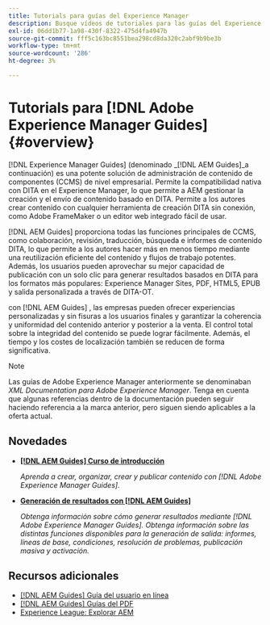 ```yaml
---
title: Tutorials para guías del Experience Manager
description: Busque vídeos de tutoriales para las guías del Experience Manager (anteriormente XML Documentation para Adobe Experience Manager). Obtenga información sobre la compatibilidad con DITA nativa y la creación estructurada en Experience Manager.
exl-id: 06dd1b77-1a98-430f-8322-475d4fa4947b
source-git-commit: fff5c163bc8551bea298cd8da320c2abf9b9be3b
workflow-type: tm+mt
source-wordcount: '286'
ht-degree: 3%

---
```


# Tutorials para [!DNL Adobe Experience Manager Guides] {#overview}

[!DNL Experience Manager Guides] (denominado _[!DNL AEM Guides]_a continuación) es una potente solución de administración de contenido de componentes (CCMS) de nivel empresarial. Permite la compatibilidad nativa con DITA en el Experience Manager, lo que permite a AEM gestionar la creación y el envío de contenido basado en DITA. Permite a los autores crear contenido con cualquier herramienta de creación DITA sin conexión, como Adobe FrameMaker o un editor web integrado fácil de usar.

[!DNL AEM Guides] proporciona todas las funciones principales de CCMS, como colaboración, revisión, traducción, búsqueda e informes de contenido DITA, lo que permite a los autores hacer más en menos tiempo mediante una reutilización eficiente del contenido y flujos de trabajo potentes. Además, los usuarios pueden aprovechar su mejor capacidad de publicación con un solo clic para generar resultados basados en DITA para los formatos más populares: Experience Manager Sites, PDF, HTML5, EPUB y salida personalizada a través de DITA-OT.

con [!DNL AEM Guides] , las empresas pueden ofrecer experiencias personalizadas y sin fisuras a los usuarios finales y garantizar la coherencia y uniformidad del contenido anterior y posterior a la venta. El control total sobre la integridad del contenido se puede lograr fácilmente. Además, el tiempo y los costes de localización también se reducen de forma significativa.

>[!NOTE]
> 
> Las guías de Adobe Experience Manager anteriormente se denominaban _XML Documentation para Adobe Experience Manager_. Tenga en cuenta que algunas referencias dentro de la documentación pueden seguir haciendo referencia a la marca anterior, pero siguen siendo aplicables a la oferta actual.

## Novedades

* **[[!DNL AEM Guides] Curso de introducción](../courses/course-1/overview.md)**

   _Aprenda a crear, organizar, crear y publicar contenido con [!DNL Adobe Experience Manager Guides]._

* **[Generación de resultados con [!DNL AEM Guides]](../courses/course-2/overview.md)**

   _Obtenga información sobre cómo generar resultados mediante [!DNL Adobe Experience Manager Guides]. Obtenga información sobre las distintas funciones disponibles para la generación de salida: informes, líneas de base, condiciones, resolución de problemas, publicación masiva y activación._


<!--

Dummy links cause validation to fail

## Staff Picks

<table>
<tr>
  <td>
    <a href="#">
      <img alt="400 x 225px" src="myimage.png" />
    </a>
    <div>
      <a href="#">
    <strong>Enablement Content 1</strong>
    </a>
    </div>
    <p>
    <em>A brief description of enablement content.</em>
    <p>
  </td>
   <td>
    <a href="#">
      <img alt="400 x 225px" src="myimage.png" />
    </a>
    <div>
      <a href="#">
    <strong>Enablement Content 1</strong>
    </a>
    </div>
    <p>
    <em>A brief description of enablement content.</em>
    <p>
  </td>
  <td>
    <a href="#">
      <img alt="400 x 225px" src="myimage.png" />
    </a>
    <div>
      <a href="#">
    <strong>Enablement Content 1</strong>
    </a>
    </div>
    <p>
    <em>A brief description of enablement content.</em>
    <p>
  </td>
</tr>
</table>

-->


## Recursos adicionales

* [[!DNL AEM Guides] Guía del usuario en línea](https://help.adobe.com/en_US/xml-documentation-for-adobe-experience-manager/index.html)
* [[!DNL AEM Guides] Guías del PDF](https://helpx.adobe.com/support/xml-documentation-for-experience-manager.html)
* [Experience League: Explorar AEM](https://experienceleague.adobe.com/?lang=es#recommended/solutions/experience-manager)